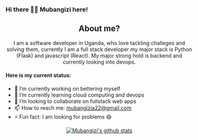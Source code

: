 ### Hi there 🙋‍♂️  Mubangizi here!

<div align="center">

## About me?

I am a software developer in Uganda, who love tackling challeges and solving them, currently I am a full stack developer my major stack is Python (Flask) and javascript (React). My major strong hold is backend and currently looking into devops.
<div align="left">
  
#### Here is my current status:
- 🔭 I’m currently working on bettering myself
- 🌱 I’m currently learning cloud computing and devops
- 👯 I’m looking to collaborate on fullstack web apps
- 📫 How to reach me: mubangizia22@gmail.com
- ⚡ Fun fact: I am looking for problems 😄

</div>

<!--
<a>
<img align="left" src="https://github-readme-stats.vercel.app/api/top-langs/?username=mubangizi&theme=dark&hide=html,dockerfile" alt="francislagares" />
</a>
--> 
[![Mubangizi's github stats](https://github-readme-stats.vercel.app/api?username=mubangizi&show_icons=true&theme=monokai)](https://github.com/mubangizi)

</div>

